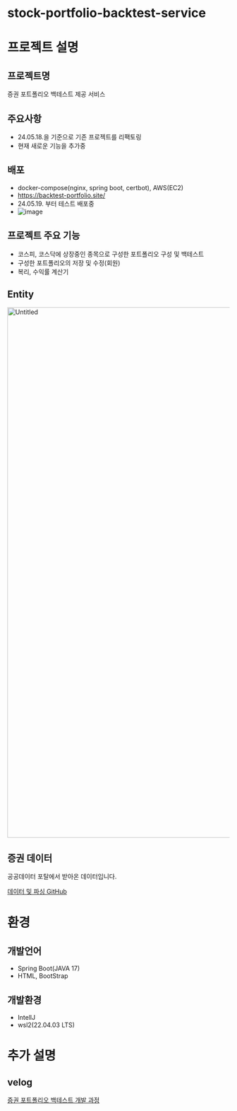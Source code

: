 # stock-portfolio-backtest-service

# 프로젝트 설명
## 프로젝트명
증권 포트폴리오 백테스트 제공 서비스

## 주요사항
* 24.05.18.을 기준으로 기존 프로젝트를 리팩토링
* 현재 새로운 기능을 추가중

## 배포
* docker-compose(nginx, spring boot, certbot), AWS(EC2)
* https://backtest-portfolio.site/
* 24.05.19. 부터 테스트 배포중
* ![image](https://github.com/ChaneHaDa/stock-portfolio-backtest-service/assets/140226331/776623ae-77c1-436f-91fd-b36801e1a73d)


## 프로젝트 주요 기능
* 코스피, 코스닥에 상장중인 종목으로 구성한 포트폴리오 구성 및 백테스트
* 구성한 포트폴리오의 저장 및 수정(회원)
* 복리, 수익률 계산기

## Entity
<img width="1200" alt="Untitled" src="https://github.com/ChaneHaDa/stock-portfolio-backtest-service/assets/140226331/7b371215-9122-4b9e-8201-35a164381b08">

## 증권 데이터
공공데이터 포탈에서 받아온 데이터입니다.

[데이터 및 파싱 GitHub](https://github.com/ChaneHaDa/krx-json-data)

# 환경
## 개발언어 
* Spring Boot(JAVA 17)
* HTML, BootStrap

## 개발환경
* IntellJ
* wsl2(22.04.03 LTS)

# 추가 설명
## velog
[증권 포트폴리오 백테스트 개발 과정](https://velog.io/@chane_ha_da/series/%EC%A6%9D%EA%B6%8C-%ED%8F%AC%ED%8A%B8%ED%8F%B4%EB%A6%AC%EC%98%A4-%EB%B0%B1%ED%85%8C%EC%8A%A4%ED%8A%B8-%EC%84%9C%EB%B9%84%EC%8A%A4)
